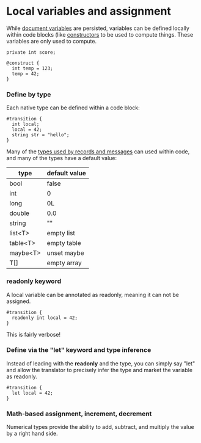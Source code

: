 # Local variables and assignment

While [document variables](./document.md) are persisted, variables can be defined locally within code blocks (like [constructors](static-policies-document-events.md) to be used to compute things. These variables are only used to compute.

```adama
private int score;

@construct {  
  int temp = 123;
  temp = 42;
}
```

### Define by type

Each native type can be defined within a code block:

```adama
#transition {
  int local;
  local = 42;
  string str = "hello";
}
```

Many of the [types used by records and messages](./types.md) can used within code, and many of the types have a default value:

| type | default value |
| --- | --- |
| bool | false |
| int | 0 |
| long | 0L |
| double | 0.0 |
| string | "" |
| list&lt;T&gt; | empty list |
| table&lt;T&gt; | empty table |
| maybe&lt;T&gt; | unset maybe |
| T[] | empty array |

### readonly keyword

A local variable can be annotated as readonly, meaning it can not be assigned.

```adama
#transition {
  readonly int local = 42;
}
```

This is fairly verbose!

### Define via the "let" keyword and type inference

Instead of leading with the **readonly** and the type, you can simply say "let" and allow the translator to precisely infer the type and market the variable as readonly.

```adama
#transition {
  let local = 42;
}
```

### Math-based assignment, increment, decrement

Numerical types provide the ability to add, subtract, and multiply the value by a right hand side.